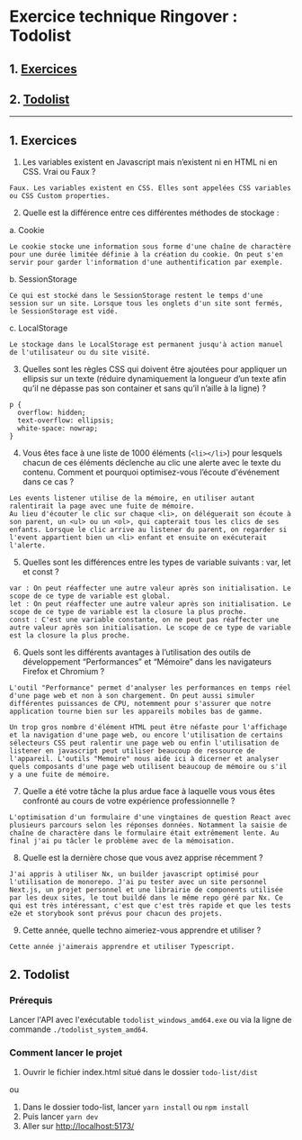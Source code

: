 # Exercice technique Ringover : Todolist

## 1. [Exercices](#exercices)

## 2. [Todolist](#todolist)

---

## 1. Exercices

1. Les variables existent en Javascript mais n’existent ni en HTML ni en CSS. Vrai ou Faux ?

```
Faux. Les variables existent en CSS. Elles sont appelées CSS variables ou CSS Custom properties.
```

2. Quelle est la différence entre ces différentes méthodes de stockage :

a. Cookie

```
Le cookie stocke une information sous forme d'une chaîne de charactère pour une durée limitée définie à la création du cookie. On peut s'en servir pour garder l'information d'une authentification par exemple.
```

b. SessionStorage

```
Ce qui est stocké dans le SessionStorage restent le temps d'une session sur un site. Lorsque tous les onglets d'un site sont fermés, le SessionStorage est vidé.
```

c. LocalStorage

```
Le stockage dans le LocalStorage est permanent jusqu'à action manuel de l'utilisateur ou du site visité.
```

3. Quelles sont les règles CSS qui doivent être ajoutées pour appliquer un ellipsis sur un
   texte (réduire dynamiquement la longueur d’un texte afin qu’il ne dépasse pas son
   container et sans qu’il n’aille à la ligne) ?

```
p {
  overflow: hidden;
  text-overflow: ellipsis;
  white-space: nowrap;
}
```

4. Vous êtes face à une liste de 1000 éléments (`<li></li>`) pour lesquels chacun de ces
   éléments déclenche au clic une alerte avec le texte du contenu. Comment et pourquoi
   optimisez-vous l’écoute d'événement dans ce cas ?

```
Les events listener utilise de la mémoire, en utiliser autant ralentirait la page avec une fuite de mémoire.
Au lieu d'écouter le clic sur chaque <li>, on déléguerait son écoute à son parent, un <ul> ou un <ol>, qui capterait tous les clics de ses enfants. Lorsque le clic arrive au listener du parent, on regarder si l'event appartient bien un <li> enfant et ensuite on exécuterait l'alerte.
```

5. Quelles sont les différences entre les types de variable suivants : var, let et const ?

```
var : On peut réaffecter une autre valeur après son initialisation. Le scope de ce type de variable est global.
let : On peut réaffecter une autre valeur après son initialisation. Le scope de ce type de variable est la closure la plus proche.
const : C'est une variable constante, on ne peut pas réaffecter une autre valeur après son initialisation. Le scope de ce type de variable est la closure la plus proche.
```

6. Quels sont les différents avantages à l’utilisation des outils de développement
   “Performances” et “Mémoire” dans les navigateurs Firefox et Chromium ?

```
L'outil "Performance" permet d'analyser les performances en temps réel d'une page web et non à son chargement. On peut aussi simuler différentes puissances de CPU, notemment pour s'assurer que notre application tourne bien sur les appareils mobiles bas de gamme.

Un trop gros nombre d'élément HTML peut être néfaste pour l'affichage et la navigation d'une page web, ou encore l'utilisation de certains sélecteurs CSS peut ralentir une page web ou enfin l'utilisation de listener en javascript peut utiliser beaucoup de ressource de l'appareil. L'outils "Memoire" nous aide ici à dicerner et analyser quels composants d'une page web utilisent beaucoup de mémoire ou s'il y a une fuite de mémoire.
```

7. Quelle a été votre tâche la plus ardue face à laquelle vous vous êtes confronté au cours
   de votre expérience professionnelle ?

```
L'optimisation d'un formulaire d'une vingtaines de question React avec plusieurs parcours selon les réponses données. Notamment la saisie de chaîne de charactère dans le formulaire était extrêmement lente. Au final j'ai pu tâcler le problème avec de la mémoisation.
```

8. Quelle est la dernière chose que vous avez apprise récemment ?

```
J'ai appris à utiliser Nx, un builder javascript optimisé pour l'utilisation de monorepo. J'ai pu tester avec un site personnel Next.js, un projet personnel et une librairie de components utilisée par les deux sites, le tout buildé dans le même repo géré par Nx. Ce qui est très intéressant, c'est que c'est très rapide et que les tests e2e et storybook sont prévus pour chacun des projets.
```

9. Cette année, quelle techno aimeriez-vous apprendre et utiliser ?

```
Cette année j'aimerais apprendre et utiliser Typescript.
```

## 2. Todolist

### Prérequis

Lancer l'API avec l'exécutable `todolist_windows_amd64.exe` ou via la ligne de
commande `./todolist_system_amd64`.

### Comment lancer le projet

1. Ouvrir le fichier index.html situé dans le dossier `todo-list/dist`

ou

1. Dans le dossier todo-list, lancer `yarn install` ou `npm install`
2. Puis lancer `yarn dev`
3. Aller sur [http://localhost:5173/](http://localhost:5173/)
